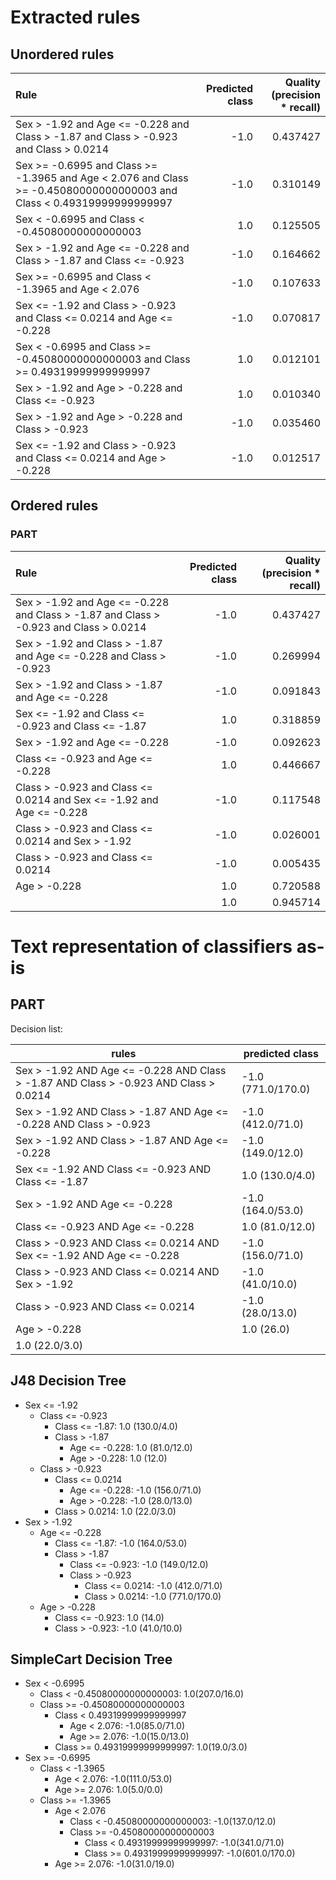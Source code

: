 # Extracted rules

## Unordered rules

| Rule | Predicted class | Quality (precision * recall) |
|:----|----:|----:|
| Sex > -1.92 and Age <= -0.228 and Class > -1.87 and Class > -0.923 and Class > 0.0214 | -1.0 | 0.437427 |
| Sex >= -0.6995 and Class >= -1.3965 and Age < 2.076 and Class >= -0.45080000000000003 and Class < 0.49319999999999997 | -1.0 | 0.310149 |
| Sex < -0.6995 and Class < -0.45080000000000003 | 1.0 | 0.125505 |
| Sex > -1.92 and Age <= -0.228 and Class > -1.87 and Class <= -0.923 | -1.0 | 0.164662 |
| Sex >= -0.6995 and Class < -1.3965 and Age < 2.076 | -1.0 | 0.107633 |
| Sex <= -1.92 and Class > -0.923 and Class <= 0.0214 and Age <= -0.228 | -1.0 | 0.070817 |
| Sex < -0.6995 and Class >= -0.45080000000000003 and Class >= 0.49319999999999997 | 1.0 | 0.012101 |
| Sex > -1.92 and Age > -0.228 and Class <= -0.923 | 1.0 | 0.010340 |
| Sex > -1.92 and Age > -0.228 and Class > -0.923 | -1.0 | 0.035460 |
| Sex <= -1.92 and Class > -0.923 and Class <= 0.0214 and Age > -0.228 | -1.0 | 0.012517 |

## Ordered rules

### PART

| Rule | Predicted class | Quality (precision * recall) |
|:----|----:|----:|
| Sex > -1.92 and Age <= -0.228 and Class > -1.87 and Class > -0.923 and Class > 0.0214 | -1.0 | 0.437427 |
| Sex > -1.92 and Class > -1.87 and Age <= -0.228 and Class > -0.923 | -1.0 | 0.269994 |
| Sex > -1.92 and Class > -1.87 and Age <= -0.228 | -1.0 | 0.091843 |
| Sex <= -1.92 and Class <= -0.923 and Class <= -1.87 | 1.0 | 0.318859 |
| Sex > -1.92 and Age <= -0.228 | -1.0 | 0.092623 |
| Class <= -0.923 and Age <= -0.228 | 1.0 | 0.446667 |
| Class > -0.923 and Class <= 0.0214 and Sex <= -1.92 and Age <= -0.228 | -1.0 | 0.117548 |
| Class > -0.923 and Class <= 0.0214 and Sex > -1.92 | -1.0 | 0.026001 |
| Class > -0.923 and Class <= 0.0214 | -1.0 | 0.005435 |
| Age > -0.228 | 1.0 | 0.720588 |
|  | 1.0 | 0.945714 |


# Text representation of classifiers as-is

## PART

Decision list:

rules | predicted class
---|---
Sex > -1.92 AND Age <= -0.228 AND Class > -1.87 AND Class > -0.923 AND Class > 0.0214|-1.0 (771.0/170.0)
Sex > -1.92 AND Class > -1.87 AND Age <= -0.228 AND Class > -0.923|-1.0 (412.0/71.0)
Sex > -1.92 AND Class > -1.87 AND Age <= -0.228|-1.0 (149.0/12.0)
Sex <= -1.92 AND Class <= -0.923 AND Class <= -1.87|1.0 (130.0/4.0)
Sex > -1.92 AND Age <= -0.228|-1.0 (164.0/53.0)
Class <= -0.923 AND Age <= -0.228|1.0 (81.0/12.0)
Class > -0.923 AND Class <= 0.0214 AND Sex <= -1.92 AND Age <= -0.228|-1.0 (156.0/71.0)
Class > -0.923 AND Class <= 0.0214 AND Sex > -1.92|-1.0 (41.0/10.0)
Class > -0.923 AND Class <= 0.0214|-1.0 (28.0/13.0)
Age > -0.228|1.0 (26.0)
|1.0 (22.0/3.0)


## J48 Decision Tree

* Sex <= -1.92
	* Class <= -0.923
		* Class <= -1.87: 1.0 (130.0/4.0)
		* Class > -1.87
			* Age <= -0.228: 1.0 (81.0/12.0)
			* Age > -0.228: 1.0 (12.0)
	* Class > -0.923
		* Class <= 0.0214
			* Age <= -0.228: -1.0 (156.0/71.0)
			* Age > -0.228: -1.0 (28.0/13.0)
		* Class > 0.0214: 1.0 (22.0/3.0)
* Sex > -1.92
	* Age <= -0.228
		* Class <= -1.87: -1.0 (164.0/53.0)
		* Class > -1.87
			* Class <= -0.923: -1.0 (149.0/12.0)
			* Class > -0.923
				* Class <= 0.0214: -1.0 (412.0/71.0)
				* Class > 0.0214: -1.0 (771.0/170.0)
	* Age > -0.228
		* Class <= -0.923: 1.0 (14.0)
		* Class > -0.923: -1.0 (41.0/10.0)


## SimpleCart Decision Tree

* Sex < -0.6995
	* Class < -0.45080000000000003: 1.0(207.0/16.0)
	* Class >= -0.45080000000000003
		* Class < 0.49319999999999997
			* Age < 2.076: -1.0(85.0/71.0)
			* Age >= 2.076: -1.0(15.0/13.0)
		* Class >= 0.49319999999999997: 1.0(19.0/3.0)
* Sex >= -0.6995
	* Class < -1.3965
		* Age < 2.076: -1.0(111.0/53.0)
		* Age >= 2.076: 1.0(5.0/0.0)
	* Class >= -1.3965
		* Age < 2.076
			* Class < -0.45080000000000003: -1.0(137.0/12.0)
			* Class >= -0.45080000000000003
				* Class < 0.49319999999999997: -1.0(341.0/71.0)
				* Class >= 0.49319999999999997: -1.0(601.0/170.0)
		* Age >= 2.076: -1.0(31.0/19.0)


